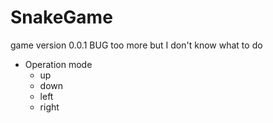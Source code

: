 # SnakeGame
game
version 0.0.1
BUG too more but I don't know what to do
- Operation mode
  + up
  + down
  + left
  + right
